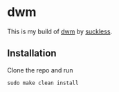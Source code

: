 # dwm

This is my build of [dwm][dwm] by [suckless][sl].

[dwm]: https://dwm.suckless.org/
[sl]: https://suckless.org/

## Installation

Clone the repo and run

```
sudo make clean install
```
